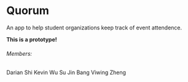 # Quorum

An app to help student organizations keep track of event attendence.

__This is a prototype!__


###### Members:
Darian Shi
Kevin Wu
Su Jin Bang
Viwing Zheng